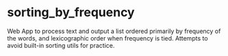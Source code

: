 # sorting_by_frequency
Web App to process text and output a list ordered primarily by frequency of the words, and lexicographic order when frequency is tied. Attempts to avoid built-in sorting utils for practice.
